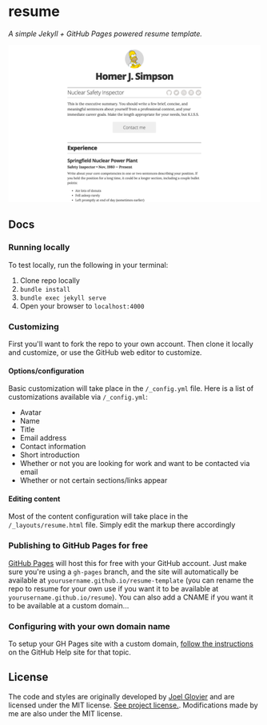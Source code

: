 # resume

*A simple Jekyll + GitHub Pages powered resume template.*

![img](images/screenshot.png)

## Docs

### Running locally

To test locally, run the following in your terminal:

1. Clone repo locally
2. `bundle install`
3. `bundle exec jekyll serve`
4. Open your browser to `localhost:4000`

### Customizing

First you'll want to fork the repo to your own account. Then clone it locally and customize, or use the GitHub web editor to customize.

#### Options/configuration

Basic customization will take place in the `/_config.yml` file. Here is a list of customizations available via `/_config.yml`:

* Avatar
* Name
* Title
* Email address
* Contact information
* Short introduction
* Whether or not you are looking for work and want to be contacted via email
* Whether or not certain sections/links appear

#### Editing content

Most of the content configuration will take place in the `/_layouts/resume.html` file. Simply edit the markup there accordingly

### Publishing to GitHub Pages for free

[GitHub Pages](https://pages.github.com/) will host this for free with your GitHub account. Just make sure you're using a `gh-pages` branch, and the site will automatically be available at `yourusername.github.io/resume-template` (you can rename the repo to resume for your own use if you want it to be available at `yourusername.github.io/resume`). You can also add a CNAME if you want it to be available at a custom domain...

### Configuring with your own domain name

To setup your GH Pages site with a custom domain, [follow the instructions](https://help.github.com/articles/setting-up-a-custom-domain-with-github-pages/) on the GitHub Help site for that topic.

## License

The code and styles are originally developed by [Joel Glovier](https://github.com/jglovier) and are licensed under the MIT license. [See project license.](LICENSE). Modifications made by me are also under the MIT license.
